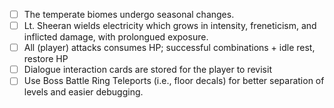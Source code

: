 - [ ] The temperate biomes undergo seasonal changes.
- [ ] Lt. Sheeran wields electricity which grows in intensity, freneticism, and inflicted damage, with prolongued exposure.
- [ ] All (player) attacks consumes HP; successful combinations + idle rest, restore HP
- [ ] Dialogue interaction cards are stored for the player to revisit
- [ ] Use Boss Battle Ring Teleports (i.e., floor decals) for better separation of levels and easier debugging. 
